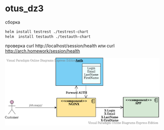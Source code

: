 # otus_dz3
сборка 

    helm install testrest ./testrest-chart
    helm  install testauth ./testauth-chart

проверка curl http://localhost/session/health или curl http://arch.homework/session/health

![scheme](./res/scheme.png)
